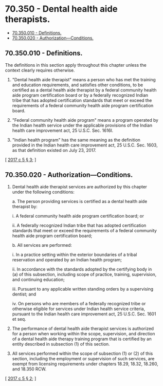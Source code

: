 # 70.350 - Dental health aide therapists.
* [70.350.010 - Definitions.](#70350010---definitions)
* [70.350.020 - Authorization—Conditions.](#70350020---authorizationconditions)
## 70.350.010 - Definitions.
The definitions in this section apply throughout this chapter unless the context clearly requires otherwise.

1. "Dental health aide therapist" means a person who has met the training and education requirements, and satisfies other conditions, to be certified as a dental health aide therapist by a federal community health aide program certification board or by a federally recognized Indian tribe that has adopted certification standards that meet or exceed the requirements of a federal community health aide program certification board. 

2. "Federal community health aide program" means a program operated by the Indian health service under the applicable provisions of the Indian health care improvement act, 25 U.S.C. Sec. 1616l.

3. "Indian health program" has the same meaning as the definition provided in the Indian health care improvement act, 25 U.S.C. Sec. 1603, as that definition existed on July 23, 2017.

\[ [2017 c 5 § 3](https://lawfilesext.leg.wa.gov/biennium/2017-18/Pdf/Bills/Session%20Laws/Senate/5079-S.SL.pdf?cite=2017%20c%205%20§%203); \]

## 70.350.020 - Authorization—Conditions.
1. Dental health aide therapist services are authorized by this chapter under the following conditions:

   a. The person providing services is certified as a dental health aide therapist by:

      i. A federal community health aide program certification board; or

      ii. A federally recognized Indian tribe that has adopted certification standards that meet or exceed the requirements of a federal community health aide program certification board;

   b. All services are performed:

      i. In a practice setting within the exterior boundaries of a tribal reservation and operated by an Indian health program;

      ii. In accordance with the standards adopted by the certifying body in (a) of this subsection, including scope of practice, training, supervision, and continuing education;

      iii. Pursuant to any applicable written standing orders by a supervising dentist; and

      iv. On persons who are members of a federally recognized tribe or otherwise eligible for services under Indian health service criteria, pursuant to the Indian health care improvement act, 25 U.S.C. Sec. 1601 et seq.

2. The performance of dental health aide therapist services is authorized for a person when working within the scope, supervision, and direction of a dental health aide therapy training program that is certified by an entity described in subsection (1) of this section.

3. All services performed within the scope of subsection (1) or (2) of this section, including the employment or supervision of such services, are exempt from licensing requirements under chapters 18.29, 18.32, 18.260, and 18.350 RCW.

\[ [2017 c 5 § 2](https://lawfilesext.leg.wa.gov/biennium/2017-18/Pdf/Bills/Session%20Laws/Senate/5079-S.SL.pdf?cite=2017%20c%205%20§%202); \]

